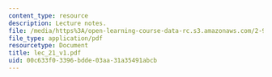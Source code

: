 ```yaml
---
content_type: resource
description: Lecture notes.
file: /media/https%3A/open-learning-course-data-rc.s3.amazonaws.com/2-997-decision-making-in-large-scale-systems-spring-2004/00c633f03396bdde03aa31a35491abcb_lec_21_v1.pdf
file_type: application/pdf
resourcetype: Document
title: lec_21_v1.pdf
uid: 00c633f0-3396-bdde-03aa-31a35491abcb
---
```

